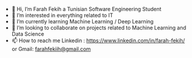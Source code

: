 - 👋 Hi, I’m Farah Fekih a Tunisian Software Engineering Student
- 👀 I’m interested in everything related to IT
- 🌱 I’m currently learning Machine Learning / Deep Learning
- 💞️ I’m looking to collaborate on projects related to Machine Learning and Data Science 
- 📫 How to reach me Linkedin : https://www.linkedin.com/in/farah-fekih/ or Gmail: farahfekiih@gmail.com

<!---
Farah-99/Farah-99 is a ✨ special ✨ repository because its `README.md` (this file) appears on your GitHub profile.
You can click the Preview link to take a look at your changes.
--->
